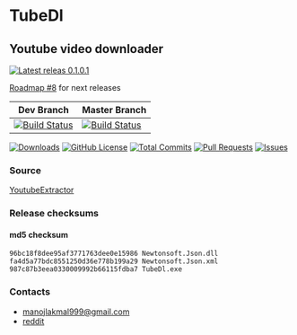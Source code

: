 # TubeDl
## Youtube video downloader

[![Latest releas 0.1.0.1](https://intense-chamber-55169.herokuapp.com/release/l4km47/tubedl.svg)](https://github.com/l4km47/TubeDl/releases/tag/0.1.0.1)

[Roadmap #8](https://github.com/l4km47/TubeDl/issues/8) for next releases

| Dev Branch | Master Branch |
|---|---|
|[![Build Status](https://travis-ci.org/l4km47/TubeDl.svg?branch=master)](https://travis-ci.org/l4km47/TubeDl)|[![Build Status](https://travis-ci.org/l4km47/TubeDl.svg?branch=dev)](https://travis-ci.org/l4km47/TubeDl)|

[![Downloads](https://intense-chamber-55169.herokuapp.com/downloads/l4km47/tubedl/total.svg)](https://github.com/l4km47/TubeDl/releases)
[![GitHub License](https://intense-chamber-55169.herokuapp.com/license/l4km47/TubeDl.svg)](https://raw.githubusercontent.com/l4km47/TubeDl/master/LICENSE)
[![Total Commits](https://intense-chamber-55169.herokuapp.com/commits/l4km47/TubeDl.svg)](https://github.com/l4km47/TubeDl/commits/master)
[![Pull Requests](https://intense-chamber-55169.herokuapp.com/pulls/l4km47/tubedl.svg)](https://github.com/l4km47/TubeDl/pulls)
[![Issues](https://intense-chamber-55169.herokuapp.com/issues/l4km47/TubeDl.svg)](https://github.com/l4km47/TubeDl/issues)

### Source 

[YoutubeExtractor](https://github.com/flagbug/YoutubeExtractor)


### Release checksums 
#### md5 checksum
```
96bc18f8dee95af3771763dee0e15986 Newtonsoft.Json.dll
fa4d5a77bdc8551250d36e778b199a29 Newtonsoft.Json.xml
987c87b3eea0330009992b66115fdba7 TubeDl.exe

```

### Contacts
* manojlakmal999@gmail.com
* [reddit](https://www.reddit.com/user/aka_l4km47/)
